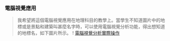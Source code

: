 ### 電腦視覺應用

> 我希望將這個電腦視覺應用在地理科目的教學上。當學生不知道圖片中的地標或是景點和建築叫甚麼名字時，可以使用電腦視覺分析功能，得出想知道的地標名，如下圖片所示。
! [電腦視覺分析實際操作]("C:\Users\DAN\Pictures\Screenshots")
